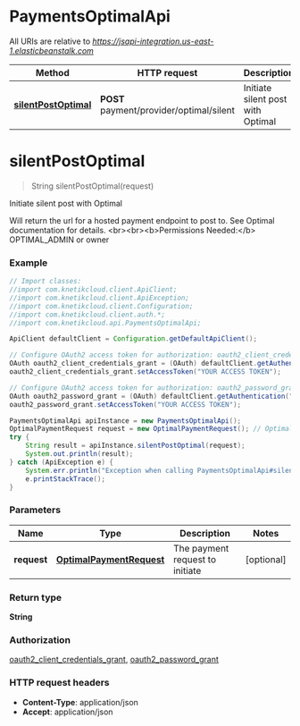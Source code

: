 # PaymentsOptimalApi

All URIs are relative to *https://jsapi-integration.us-east-1.elasticbeanstalk.com*

Method | HTTP request | Description
------------- | ------------- | -------------
[**silentPostOptimal**](PaymentsOptimalApi.md#silentPostOptimal) | **POST** payment/provider/optimal/silent | Initiate silent post with Optimal


<a name="silentPostOptimal"></a>
# **silentPostOptimal**
> String silentPostOptimal(request)

Initiate silent post with Optimal

Will return the url for a hosted payment endpoint to post to. See Optimal documentation for details. &lt;br&gt;&lt;br&gt;&lt;b&gt;Permissions Needed:&lt;/b&gt; OPTIMAL_ADMIN or owner

### Example
```java
// Import classes:
//import com.knetikcloud.client.ApiClient;
//import com.knetikcloud.client.ApiException;
//import com.knetikcloud.client.Configuration;
//import com.knetikcloud.client.auth.*;
//import com.knetikcloud.api.PaymentsOptimalApi;

ApiClient defaultClient = Configuration.getDefaultApiClient();

// Configure OAuth2 access token for authorization: oauth2_client_credentials_grant
OAuth oauth2_client_credentials_grant = (OAuth) defaultClient.getAuthentication("oauth2_client_credentials_grant");
oauth2_client_credentials_grant.setAccessToken("YOUR ACCESS TOKEN");

// Configure OAuth2 access token for authorization: oauth2_password_grant
OAuth oauth2_password_grant = (OAuth) defaultClient.getAuthentication("oauth2_password_grant");
oauth2_password_grant.setAccessToken("YOUR ACCESS TOKEN");

PaymentsOptimalApi apiInstance = new PaymentsOptimalApi();
OptimalPaymentRequest request = new OptimalPaymentRequest(); // OptimalPaymentRequest | The payment request to initiate
try {
    String result = apiInstance.silentPostOptimal(request);
    System.out.println(result);
} catch (ApiException e) {
    System.err.println("Exception when calling PaymentsOptimalApi#silentPostOptimal");
    e.printStackTrace();
}
```

### Parameters

Name | Type | Description  | Notes
------------- | ------------- | ------------- | -------------
 **request** | [**OptimalPaymentRequest**](OptimalPaymentRequest.md)| The payment request to initiate | [optional]

### Return type

**String**

### Authorization

[oauth2_client_credentials_grant](../README.md#oauth2_client_credentials_grant), [oauth2_password_grant](../README.md#oauth2_password_grant)

### HTTP request headers

 - **Content-Type**: application/json
 - **Accept**: application/json

